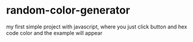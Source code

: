 # random-color-generator
my first simple project with javascript, where you just click button and hex code color and the example will appear
